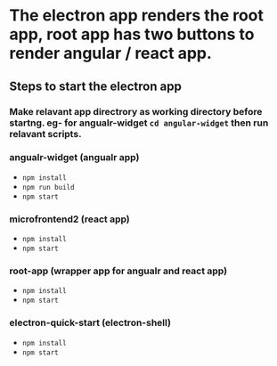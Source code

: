 # The electron app renders the root app, root app has two buttons to render angular / react app.

## Steps to start the electron app

### Make relavant app directrory as working directory before startng. eg- for angualr-widget `cd angular-widget` then run relavant scripts.

### angualr-widget (angualr app)
- `npm install`
- `npm run build`
- `npm start`

### microfrontend2 (react app)
- `npm install`
- `npm start`

### root-app (wrapper app for angualr and react app)
- `npm install`
- `npm start`

### electron-quick-start (electron-shell)
- `npm install`
- `npm start`


